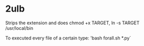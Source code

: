 # 2ulb
Strips the extension and does chmod +x TARGET, ln -s TARGET /usr/local/bin

To executed every file of a certain type:
'bash forall.sh *.py`
